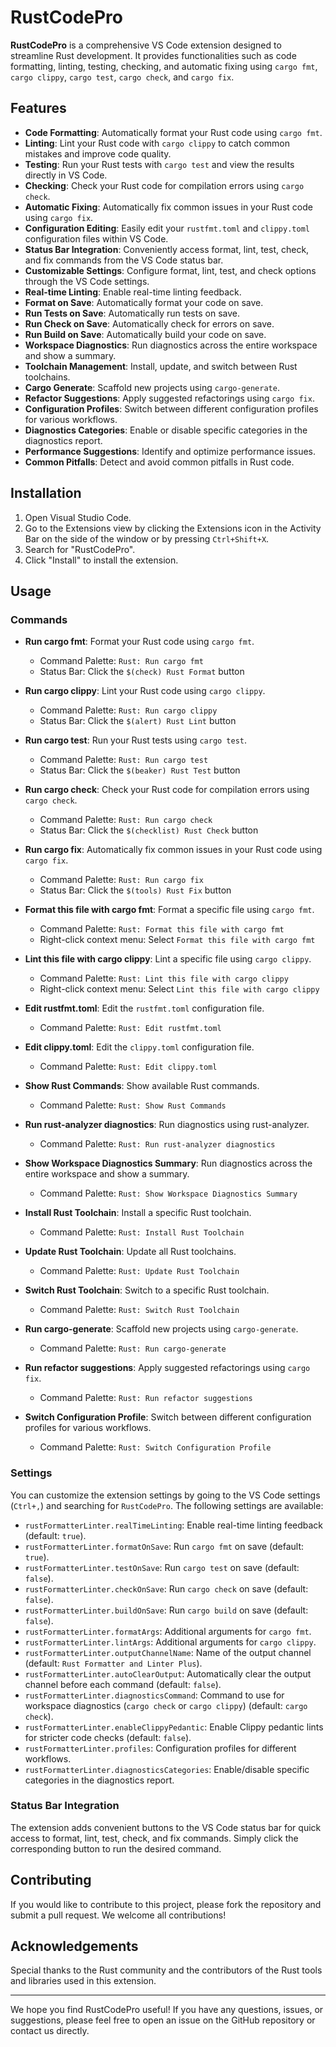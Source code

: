 # RustCodePro

**RustCodePro** is a comprehensive VS Code extension designed to streamline Rust development. It provides functionalities such as code formatting, linting, testing, checking, and automatic fixing using `cargo fmt`, `cargo clippy`, `cargo test`, `cargo check`, and `cargo fix`.

## Features

- **Code Formatting**: Automatically format your Rust code using `cargo fmt`.
- **Linting**: Lint your Rust code with `cargo clippy` to catch common mistakes and improve code quality.
- **Testing**: Run your Rust tests with `cargo test` and view the results directly in VS Code.
- **Checking**: Check your Rust code for compilation errors using `cargo check`.
- **Automatic Fixing**: Automatically fix common issues in your Rust code using `cargo fix`.
- **Configuration Editing**: Easily edit your `rustfmt.toml` and `clippy.toml` configuration files within VS Code.
- **Status Bar Integration**: Conveniently access format, lint, test, check, and fix commands from the VS Code status bar.
- **Customizable Settings**: Configure format, lint, test, and check options through the VS Code settings.
- **Real-time Linting**: Enable real-time linting feedback.
- **Format on Save**: Automatically format your code on save.
- **Run Tests on Save**: Automatically run tests on save.
- **Run Check on Save**: Automatically check for errors on save.
- **Run Build on Save**: Automatically build your code on save.
- **Workspace Diagnostics**: Run diagnostics across the entire workspace and show a summary.
- **Toolchain Management**: Install, update, and switch between Rust toolchains.
- **Cargo Generate**: Scaffold new projects using `cargo-generate`.
- **Refactor Suggestions**: Apply suggested refactorings using `cargo fix`.
- **Configuration Profiles**: Switch between different configuration profiles for various workflows.
- **Diagnostics Categories**: Enable or disable specific categories in the diagnostics report.
- **Performance Suggestions**: Identify and optimize performance issues.
- **Common Pitfalls**: Detect and avoid common pitfalls in Rust code.

## Installation

1. Open Visual Studio Code.
2. Go to the Extensions view by clicking the Extensions icon in the Activity Bar on the side of the window or by pressing `Ctrl+Shift+X`.
3. Search for "RustCodePro".
4. Click "Install" to install the extension.

## Usage

### Commands

- **Run cargo fmt**: Format your Rust code using `cargo fmt`.
  - Command Palette: `Rust: Run cargo fmt`
  - Status Bar: Click the `$(check) Rust Format` button

- **Run cargo clippy**: Lint your Rust code using `cargo clippy`.
  - Command Palette: `Rust: Run cargo clippy`
  - Status Bar: Click the `$(alert) Rust Lint` button

- **Run cargo test**: Run your Rust tests using `cargo test`.
  - Command Palette: `Rust: Run cargo test`
  - Status Bar: Click the `$(beaker) Rust Test` button

- **Run cargo check**: Check your Rust code for compilation errors using `cargo check`.
  - Command Palette: `Rust: Run cargo check`
  - Status Bar: Click the `$(checklist) Rust Check` button

- **Run cargo fix**: Automatically fix common issues in your Rust code using `cargo fix`.
  - Command Palette: `Rust: Run cargo fix`
  - Status Bar: Click the `$(tools) Rust Fix` button

- **Format this file with cargo fmt**: Format a specific file using `cargo fmt`.
  - Command Palette: `Rust: Format this file with cargo fmt`
  - Right-click context menu: Select `Format this file with cargo fmt`

- **Lint this file with cargo clippy**: Lint a specific file using `cargo clippy`.
  - Command Palette: `Rust: Lint this file with cargo clippy`
  - Right-click context menu: Select `Lint this file with cargo clippy`

- **Edit rustfmt.toml**: Edit the `rustfmt.toml` configuration file.
  - Command Palette: `Rust: Edit rustfmt.toml`

- **Edit clippy.toml**: Edit the `clippy.toml` configuration file.
  - Command Palette: `Rust: Edit clippy.toml`

- **Show Rust Commands**: Show available Rust commands.
  - Command Palette: `Rust: Show Rust Commands`

- **Run rust-analyzer diagnostics**: Run diagnostics using rust-analyzer.
  - Command Palette: `Rust: Run rust-analyzer diagnostics`

- **Show Workspace Diagnostics Summary**: Run diagnostics across the entire workspace and show a summary.
  - Command Palette: `Rust: Show Workspace Diagnostics Summary`

- **Install Rust Toolchain**: Install a specific Rust toolchain.
  - Command Palette: `Rust: Install Rust Toolchain`

- **Update Rust Toolchain**: Update all Rust toolchains.
  - Command Palette: `Rust: Update Rust Toolchain`

- **Switch Rust Toolchain**: Switch to a specific Rust toolchain.
  - Command Palette: `Rust: Switch Rust Toolchain`

- **Run cargo-generate**: Scaffold new projects using `cargo-generate`.
  - Command Palette: `Rust: Run cargo-generate`

- **Run refactor suggestions**: Apply suggested refactorings using `cargo fix`.
  - Command Palette: `Rust: Run refactor suggestions`

- **Switch Configuration Profile**: Switch between different configuration profiles for various workflows.
  - Command Palette: `Rust: Switch Configuration Profile`

### Settings

You can customize the extension settings by going to the VS Code settings (`Ctrl+,`) and searching for `RustCodePro`. The following settings are available:

- `rustFormatterLinter.realTimeLinting`: Enable real-time linting feedback (default: `true`).
- `rustFormatterLinter.formatOnSave`: Run `cargo fmt` on save (default: `true`).
- `rustFormatterLinter.testOnSave`: Run `cargo test` on save (default: `false`).
- `rustFormatterLinter.checkOnSave`: Run `cargo check` on save (default: `false`).
- `rustFormatterLinter.buildOnSave`: Run `cargo build` on save (default: `false`).
- `rustFormatterLinter.formatArgs`: Additional arguments for `cargo fmt`.
- `rustFormatterLinter.lintArgs`: Additional arguments for `cargo clippy`.
- `rustFormatterLinter.outputChannelName`: Name of the output channel (default: `Rust Formatter and Linter Plus`).
- `rustFormatterLinter.autoClearOutput`: Automatically clear the output channel before each command (default: `false`).
- `rustFormatterLinter.diagnosticsCommand`: Command to use for workspace diagnostics (`cargo check` or `cargo clippy`) (default: `cargo check`).
- `rustFormatterLinter.enableClippyPedantic`: Enable Clippy pedantic lints for stricter code checks (default: `false`).
- `rustFormatterLinter.profiles`: Configuration profiles for different workflows.
- `rustFormatterLinter.diagnosticsCategories`: Enable/disable specific categories in the diagnostics report.

### Status Bar Integration

The extension adds convenient buttons to the VS Code status bar for quick access to format, lint, test, check, and fix commands. Simply click the corresponding button to run the desired command.

## Contributing

If you would like to contribute to this project, please fork the repository and submit a pull request. We welcome all contributions!

## Acknowledgements

Special thanks to the Rust community and the contributors of the Rust tools and libraries used in this extension.

---

We hope you find RustCodePro useful! If you have any questions, issues, or suggestions, please feel free to open an issue on the GitHub repository or contact us directly.